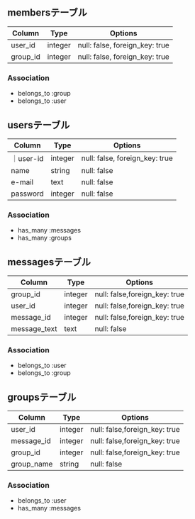 ## membersテーブル

|Column|Type|Options|
|------|----|-------|
|user_id|integer|null: false, foreign_key: true|
|group_id|integer|null: false, foreign_key: true|
### Association
- belongs_to :group
- belongs_to :user

## usersテーブル
|Column|Type|Options|
|-----|-----|-----|
｜user-id|integer|null: false, foreign_key: true|
|name|string|null: false|
|e-mail|text|null: false|
|password|integer|null: false|

### Association
- has_many :messages
- has_many :groups

## messagesテーブル
|Column|Type|Options|
|-------|-----|------|
|group_id|integer|null: false,foreign_key: true|
|user_id|integer|null: false,foreign_key: true|
|message_id|integer|null: false,foreign_key: true|
|message_text|text|null: false|

### Association
- belongs_to :user
- belongs_to :group

## groupsテーブル
|Column|Type|Options|
|-------|-----|------|
|user_id|integer|null: false,foreign_key: true|
|message_id|integer|null: false,foreign_key: true|
|group_id|integer|null: false,foreign_key: true|
|group_name|string|null: false|

### Association
- belongs_to :user
- has_many :messages




















